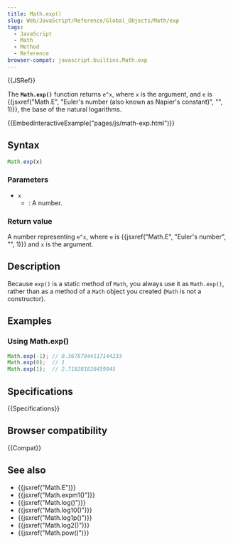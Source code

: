 ```yaml
---
title: Math.exp()
slug: Web/JavaScript/Reference/Global_Objects/Math/exp
tags:
  - JavaScript
  - Math
  - Method
  - Reference
browser-compat: javascript.builtins.Math.exp
---
```

{{JSRef}}

The **`Math.exp()`** function returns `e^x`, where `x` is the argument, and `e`
is
{{jsxref("Math.E", "Euler's number (also known as Napier's constant)", "", 1)}},
the base of the natural logarithms.

{{EmbedInteractiveExample("pages/js/math-exp.html")}}

## Syntax

```js
Math.exp(x)
```

### Parameters

- `x`
  - : A number.

### Return value

A number representing `e^x`, where `e` is
{{jsxref("Math.E", "Euler's number", "", 1)}} and `x` is the
argument.

## Description

Because `exp()` is a static method of `Math`, you always use it as `Math.exp()`,
rather than as a method of a `Math` object you created (`Math` is not a
constructor).

## Examples

### Using Math.exp()

```js
Math.exp(-1); // 0.36787944117144233
Math.exp(0);  // 1
Math.exp(1);  // 2.718281828459045
```

## Specifications

{{Specifications}}

## Browser compatibility

{{Compat}}

## See also

- {{jsxref("Math.E")}}
- {{jsxref("Math.expm1()")}}
- {{jsxref("Math.log()")}}
- {{jsxref("Math.log10()")}}
- {{jsxref("Math.log1p()")}}
- {{jsxref("Math.log2()")}}
- {{jsxref("Math.pow()")}}
